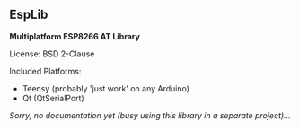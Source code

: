 EspLib
------

**Multiplatform ESP8266 AT Library**

License: BSD 2-Clause

Included Platforms:
* Teensy (probably 'just work' on any Arduino)
* Qt (QtSerialPort)

*Sorry, no documentation yet (busy using this library in a separate project)...*

